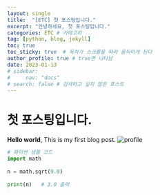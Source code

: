 ```yaml
---
layout: single
title:  "[ETC] 첫 포스팅입니다."
excerpt: "안녕하세요, 첫 포스팅입니다."
categories: ETC # 카테고리
tag: [python, blog, jekyll]
toc: true
toc_sticky: true  # 목차가 스크롤을 따라 움직이게 된다
author_profile: true # true면 나타남
date: 2023-01-13
# sidebar: 
#     nav: "docs"
# search: false # 검색하고 싶지 않은 포스트
---
```


# 첫 포스팅입니다.

**Hello world**, This is my first blog post.
![profile](https://user-images.githubusercontent.com/89712324/213940502-cdf7a40c-2967-4bc7-a1bf-2a3b6cfd2e33.png)

```python
# 파이썬 샘플 코드
import math
 
n = math.sqrt(9.0)
 
print(n)   # 3.0 출력
```